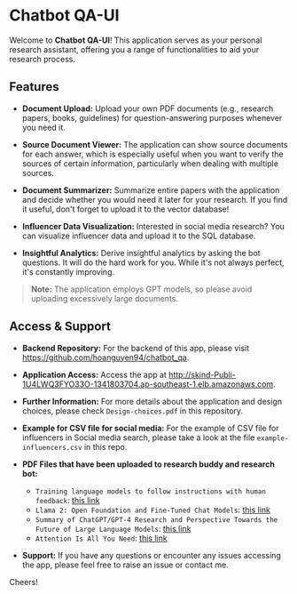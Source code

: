 
# Chatbot QA-UI

Welcome to **Chatbot QA-UI**! This application serves as your personal research assistant, offering you a range of functionalities to aid your research process.

## Features

- **Document Upload:** Upload your own PDF documents (e.g., research papers, books, guidelines) for question-answering purposes whenever you need it.

- **Source Document Viewer:** The application can show source documents for each answer, which is especially useful when you want to verify the sources of certain information, particularly when dealing with multiple sources.

- **Document Summarizer:** Summarize entire papers with the application and decide whether you would need it later for your research. If you find it useful, don't forget to upload it to the vector database!

- **Influencer Data Visualization:** Interested in social media research? You can visualize influencer data and upload it to the SQL database.

- **Insightful Analytics:** Derive insightful analytics by asking the bot questions. It will do the hard work for you. While it's not always perfect, it's constantly improving.

> **Note:** The application employs GPT models, so please avoid uploading excessively large documents.

## Access & Support

- **Backend Repository:** For the backend of this app, please visit https://github.com/hoanguyen94/chatbot_qa.

- **Application Access:** Access the app at http://skind-Publi-1U4LWQ3FYO33O-1341803704.ap-southeast-1.elb.amazonaws.com.

- **Further Information:** For more details about the application and design choices, please check `Design-choices.pdf` in this repository.

- **Example for CSV file for social media:** For the example of CSV file for influencers in Social media search, please take a look at the file `example-influencers.csv` in this repo.

- **PDF Files that have been uploaded to research buddy and research bot:** 
  + `Training language models to follow instructions with human feedback`: [this link](https://arxiv.org/abs/2203.02155)
  + `Llama 2: Open Foundation and Fine-Tuned Chat Models`: [this link](https://arxiv.org/abs/2307.09288)
  + `Summary of ChatGPT/GPT-4 Research and Perspective Towards the Future of Large Language Models`: [this link](https://arxiv.org/abs/2304.01852)
  + `Attention Is All You Need`: [this link](https://arxiv.org/abs/1706.03762)

- **Support:** If you have any questions or encounter any issues accessing the app, please feel free to raise an issue or contact me.

Cheers!
